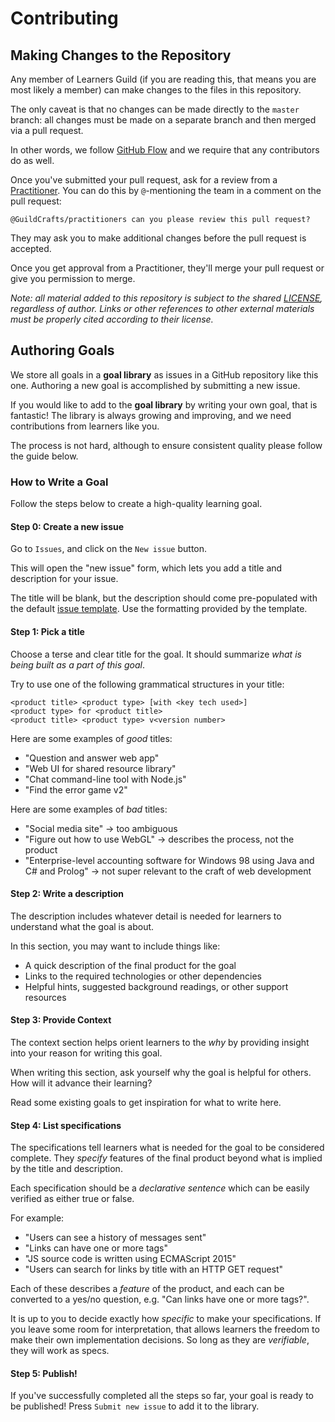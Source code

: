 # Contributing

## Making Changes to the Repository

Any member of Learners Guild (if you are reading this, that means you are most likely a member) can make changes to the files in this repository.

The only caveat is that no changes can be made directly to the `master` branch: all changes must be made on a separate branch and then merged via a pull request.

In other words, we follow [GitHub Flow][gh-flow-guide] and we require that any contributors do as well.

Once you've submitted your pull request, ask for a review from a [Practitioner][team-practitioners]. You can do this by `@`-mentioning the team in a comment on the pull request:

```
@GuildCrafts/practitioners can you please review this pull request?
```

They may ask you to make additional changes before the pull request is accepted.

Once you get approval from a Practitioner, they'll merge your pull request or give you permission to merge.

_Note: all material added to this repository is subject to the shared [LICENSE](license), regardless of author. Links or other references to other external materials must be properly cited according to their license._

## Authoring Goals

We store all goals in a **goal library** as issues in a GitHub repository like this one. Authoring a new goal is accomplished by submitting a new issue.

If you would like to add to the **goal library** by writing your own goal, that is fantastic! The library is always growing and improving, and we need contributions from learners like you.

The process is not hard, although to ensure consistent quality please follow the guide below.

### How to Write a Goal

Follow the steps below to create a high-quality learning goal.

#### Step 0: Create a new issue

Go to `Issues`, and click on the `New issue` button.

This will open the "new issue" form, which lets you add a title and description for your issue.

The title will be blank, but the description should come pre-populated with the default [issue template][issue-template]. Use the formatting provided by the template.

#### Step 1: Pick a title

Choose a terse and clear title for the goal. It should summarize _what is being built as a part of this goal_.

Try to use one of the following grammatical structures in your title:

```
<product title> <product type> [with <key tech used>]
<product type> for <product title>
<product title> <product type> v<version number>
```

Here are some examples of _good_ titles:

- "Question and answer web app"
- "Web UI for shared resource library"
- "Chat command-line tool with Node.js"
- "Find the error game v2"

Here are some examples of _bad_ titles:

- "Social media site" -> too ambiguous
- "Figure out how to use WebGL" -> describes the process, not the product
- "Enterprise-level accounting software for Windows 98 using Java and C# and Prolog" -> not super relevant to the craft of web development

#### Step 2: Write a description

The description includes whatever detail is needed for learners to understand what the goal is about.

In this section, you may want to include things like:

- A quick description of the final product for the goal
- Links to the required technologies or other dependencies
- Helpful hints, suggested background readings, or other support resources

#### Step 3: Provide Context

The context section helps orient learners to the _why_ by providing insight into your reason for writing this goal.

When writing this section, ask yourself why the goal is helpful for others. How will it advance their learning?

Read some existing goals to get inspiration for what to write here.

#### Step 4: List specifications

The specifications tell learners what is needed for the goal to be considered complete. They _specify_ features of the final product beyond what is implied by the title and description.

Each specification should be a _declarative sentence_ which can be easily verified as either true or false.

For example:

- "Users can see a history of messages sent"
- "Links can have one or more tags"
- "JS source code is written using ECMAScript 2015"
- "Users can search for links by title with an HTTP GET request"

Each of these describes a _feature_ of the product, and each can be converted to a yes/no question, e.g. "Can links have one or more tags?".

It is up to you to decide exactly how _specific_ to make your specifications. If you leave some room for interpretation, that allows learners the freedom to make their own implementation decisions. So long as they are _verifiable_, they will work as specs.

#### Step 5: Publish!

If you've successfully completed all the steps so far, your goal is ready to be published! Press `Submit new issue` to add it to the library.

[issue-template]: ./.github/ISSUE_TEMPLATE.md
[gh-flow-guide]: https://guides.github.com/introduction/flow/
[team-practitioners]: https://github.com/orgs/GuildCrafts/teams/practitioners
[license]: ./LICENSE
